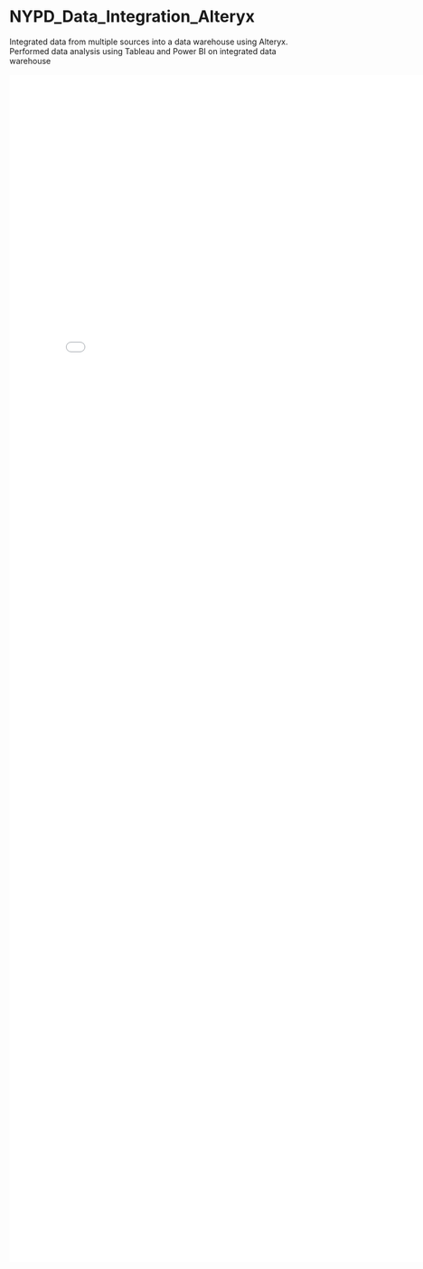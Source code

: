 # NYPD_Data_Integration_Alteryx
Integrated data from multiple sources into a data warehouse using Alteryx. Performed data analysis using Tableau and Power BI on integrated data warehouse<br><br>
<embed src="HW - NYPD Workshop - Complaints (3).pdf" width="800px" height="2100px" />
